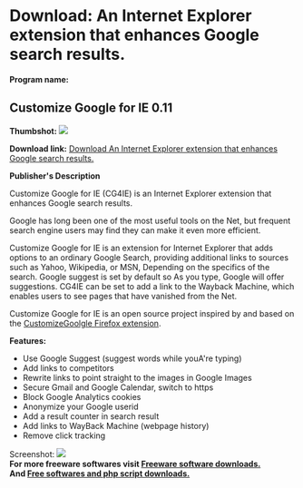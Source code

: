# Download: An Internet Explorer extension that enhances Google search results.

**Program name:**

## Customize Google for IE 0.11

  
**Thumbshot:** ![](http://www.freewarefiles.com/screenshot/customizegoogleie_md.gif)   
  
**Download link:** [Download An Internet Explorer extension that enhances Google search results.](http://freesoftwares.boysofts.com/Customize-Google-For-IE_program_21602.html)  
  


**Publisher's Description**  
  


Customize Google for IE (CG4IE) is an Internet Explorer extension that enhances Google search results. 

Google has long been one of the most useful tools on the Net, but frequent search engine users may find they can make it even more efficient. 

Customize Google for IE is an extension for Internet Explorer that adds options to an ordinary Google Search, providing additional links to sources such as Yahoo, Wikipedia, or MSN, Depending on the specifics of the search. Google suggest is set by default so As you type, Google will offer suggestions. CG4IE can be set to add a link to the Wayback Machine, which enables users to see pages that have vanished from the Net. 

Customize Google for IE is an open source project inspired by and based on the [CustomizeGoolgle Firefox extension](http://www.freewarefiles.com/program_5_62_19942.html).

**Features:**

  * Use Google Suggest (suggest words while youA're typing) 
  * Add links to competitors 
  * Rewrite links to point straight to the images in Google Images 
  * Secure Gmail and Google Calendar, switch to https 
  * Block Google Analytics cookies 
  * Anonymize your Google userid 
  * Add a result counter in search result 
  * Add links to WayBack Machine (webpage history) 
  * Remove click tracking 

  
  
Screenshot: ![](http://www.freewarefiles.com/screenshot/customizegoogleie.gif)   
**For more freeware softwares visit [Freeware software downloads.](http://freesoftwares.boysofts.com/)**   
**And [Free softwares and php script downloads.](http://www.boysofts.com/)**
